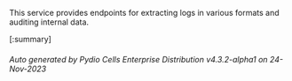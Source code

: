 






This service provides endpoints for extracting logs in various formats and auditing internal data.

[:summary]

###### Auto generated by Pydio Cells Enterprise Distribution v4.3.2-alpha1 on 24-Nov-2023
